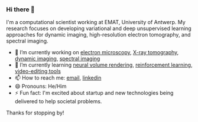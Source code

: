 ### Hi there 👋

I'm a computational scientist working at EMAT, University of Antwerp. My research focuses on developing variational and deep unsupervised learning approaches for dynamic imaging, high-resolution electron tomography, and spectral imaging.

- 🔭 I’m currently working on [electron microscopy](https://en.wikipedia.org/wiki/Annular_dark-field_imaging), [X-ray tomography](https://felixlucka.github.io/assets/talks/XRayTomographyLecture_21_03_2022.pdf), [dynamic imaging](https://en.wikipedia.org/wiki/Live-cell_imaging), [spectral imaging](https://arxiv.org/pdf/2112.11406.pdf)
- 🌱 I’m currently learning [neural volume rendering](https://www.matthewtancik.com/nerf), [reinforcement learning](https://towardsdatascience.com/reinforcement-learning-101-e24b50e1d292), [video-editing tools](https://runwayml.com/)
- 📫 How to reach me: [email](ajinkyakadu125@gmail.com), [linkedin](https://www.linkedin.com/in/ajinkyakadu/)
- 😄 Pronouns: He/Him
- ⚡ Fun fact: I'm excited about startup and new technologies being delivered to help societal problems.

Thanks for stopping by!
